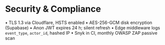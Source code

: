 # Security & Compliance

• TLS 1.3 via Cloudflare, HSTS enabled
• AES-256-GCM disk encryption (Supabase)
• Anon JWT expires 24 h; silent refresh
• Edge middleware logs `event_type`, `actor_id`, hashed IP
• Snyk in CI, monthly OWASP ZAP passive scan
